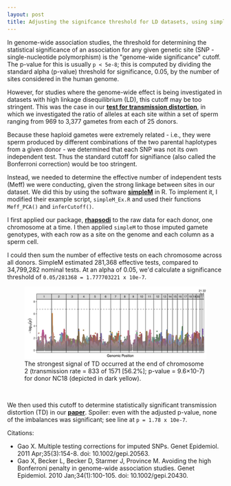 ```yaml
---
layout: post
title: Adjusting the signifcance threshold for LD datasets, using simpleM
---
```


In genome-wide association studies, the threshold for determining the statistical significance of an association for any given genetic site (SNP - single-nucleotide polymorphism) is the "genome-wide significance" cutoff. The p-value for this is usually `p < 5e-8`; this is computed by dividing the standard alpha (p-value) threshold for significance, 0.05, by the number of sites considered in the human genome. 

However, for studies where the genome-wide effect is being investigated in datasets with high linkage disequilibrium (LD), this cutoff may be too stringent. This was the case in our **[test for transmission distortion](https://elifesciences.org/articles/76383)**, in which we investigated the ratio of alleles at each site within a set of sperm ranging from 969 to 3,377 gametes from each of 25 donors. 

Because these haploid gametes were extremely related - i.e., they were sperm produced by different combinations of the two parental haplotypes from a given donor - we determined that each SNP was not its own independent test. Thus the standard cutoff for signifiance (also called the Bonferroni correction) would be too stringent. 

Instead, we needed to determine the effective number of independent tests (Meff) we were conducting, given the strong linkage between sites in our dataset. We did this by using the software **[simpleM](https://simplem.sourceforge.net/)** in R. To implement it, I modified their example script, `simpleM_Ex.R` and used their functions `Meff_PCA()` and `inferCutoff()`. 

I first applied our package, **[rhapsodi](https://github.com/mccoy-lab/rhapsodi)** to the raw data for each donor, one chromosome at a time. I then applied `simpleM` to those imputed gamete genotypes, with each row as a site on the genome and each column as a sperm cell. 

I could then sum the number of effective tests on each chromosome across all donors. SimpleM estimated 281,368 effective tests, compared to 34,799,282 nominal tests. At an alpha of 0.05, we'd calculate a significance threshold of `0.05/281368 = 1.777703221 x 10e-7`. 

<figure class="figure">
	<img src="../images/blog_images/Manhattan_TD_simpleM.png" alt="">
	<figcaption class="figcaption">The strongest signal of TD occurred at the end of chromosome 2 (transmission rate = 833 of 1571 [56.2%]; p-value = 9.6×10-7) for donor NC18 (depicted in dark yellow).</figcaption>
</figure><br>

We then used this cutoff to determine statistically significant transmission distortion (TD) in our **[paper](https://elifesciences.org/articles/76383#s2)**. Spoiler: even with the adjusted p-value, none of the imbalances was significant; see line at `p = 1.78 x 10e-7`. 

Citations: 
- Gao X. Multiple testing corrections for imputed SNPs. Genet Epidemiol. 2011 Apr;35(3):154-8. doi: 10.1002/gepi.20563. 
- Gao X, Becker L, Becker D, Starmer J, Province M. Avoiding the high Bonferroni penalty in genome-wide association studies. Genet Epidemiol. 2010 Jan;34(1):100-105. doi: 10.1002/gepi.20430. 